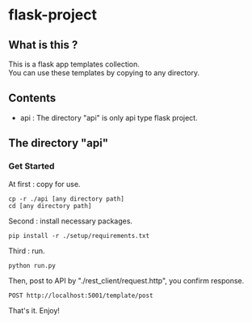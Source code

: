 # flask-project

## What is this ?

This is a flask app templates collection.  
You can use these templates by copying to any directory.  

## Contents

- api : The directory "api" is only api type flask project.  

## The directory "api"

### Get Started

At first : copy for use.  

    cp -r ./api [any directory path]
    cd [any directory path]

Second : install necessary packages.  

    pip install -r ./setup/requirements.txt

Third : run.

    python run.py

Then, post to API by "./rest_client/request.http", you confirm response.  

    POST http://localhost:5001/template/post

That's it. Enjoy!  
